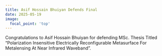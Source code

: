 ```yaml
---
title: Asif Hossain Bhuiyan Defends Final
date: 2025-05-19
image:
  focal_point: 'top'
---
```


Congratulations to Asif Hossain Bhuiyan for defending MSc. Thesis Titled  “Polarization Insensitive Electrically Reconfigurable Metasurface For Metalensing At Near Infrared Waveband”.

<!--more-->
